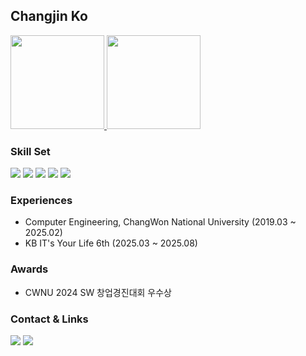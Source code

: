 ## Changjin Ko
<div>
  <a href="https://solved.ac/profile/ckdwls6504">
    <img src="http://mazassumnida.wtf/api/v2/generate_badge?boj=ckdwls6504" height="150"/>
  </a>
  <img src="https://github-readme-stats.vercel.app/api?username=ckdwlsrh&show_icons=true" height="150"/>
</div>

### Skill Set
<p align="left">
  <img src ="https://img.shields.io/badge/Spring-6DB33F?logo=Spring&style=flat-square&logoColor=white">
  <img src ="https://img.shields.io/badge/SpringBoot-6DB33F?logo=SpringBoot&style=flat-square&logoColor=white">
  <img src ="https://img.shields.io/badge/Java-5382A1?logo=Java&style=flat-square&logoColor=white">
  <img src ="https://img.shields.io/badge/MYSQL-4479A1?logo=MYSQL&style=flat-square&logoColor=white">
  <img src ="https://img.shields.io/badge/AmazonAws-232F3E?logo=AmazonAws&style=flat-square&logoColor=white">
</p>

### Experiences
- Computer Engineering, ChangWon National University (2019.03 ~ 2025.02)
- KB IT's Your Life 6th (2025.03 ~ 2025.08)

### Awards
- CWNU 2024 SW 창업경진대회 우수상

### Contact & Links

<p align="left">
  <a href="mailto:ckdwls6504@gmail.com"><img src ="https://img.shields.io/badge/ckdwls6504@gmail.com-D14836?logo=gmail&style=flat-square&logoColor=white"></a>
  <a href="https://linkedin.com/in/changjin-ko-920058217"><img src ="https://img.shields.io/badge/CHANGJINKO-0A66C2?style=flat-square&logo=LinkedIn&logoColor=white"></a></p>


